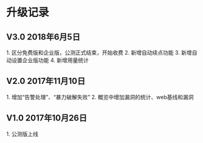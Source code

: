 

# 升级记录

## V3.0 2018年6月5日

1\. 区分免费版和企业版，公测正式结束，开始收费 2. 新增自动续点功能 3. 新增自动设置企业版功能 4. 新增用量统计

## V2.0 2017年11月10日

1\. 增加“告警处理”、“暴力破解失败” 2. 概览中增加漏洞的统计、web基线和漏洞

## V1.0 2017年10月26日

1\. 公测版上线
